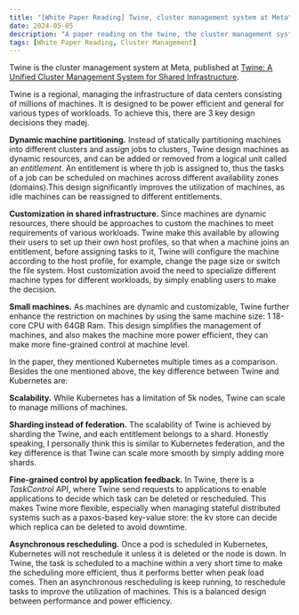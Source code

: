```yaml
---
title: "[White Paper Reading] Twine, cluster management system at Meta"
date: 2024-05-05
description: "A paper reading on the twine, the cluster management system in Meta."
tags: [White Paper Reading, Cluster Management]
---
```


Twine is the cluster management system at Meta, published at [Twine: A Unified Cluster Management System for Shared Infrastructure](https://www.usenix.org/conference/osdi20/presentation/tang).

Twine is a regional, managing the infrastructure of data centers consisting of millions of machines. It is designed to be power efficient and general for various types of workloads. To achieve this, there are 3 key design decisions they madej.

**Dynamic machine partitioning.** Instead of statically partitioning machines into different clusters and assign jobs to clusters, Twine design machines as dynamic resources, and can be added or removed from a logical unit called an *entitlement*. An entitlement is where th job is assigned to, thus the tasks of a job can be scheduled on machines across different availability zones (domains).This design significantly improves the utilization of machines, as idle machines can be reassigned to different entitlements.

**Customization in shared infrastructure.** Since machines are dynamic resources, there should be approaches to custom the machines to meet requirements of various workloads. Twine make this available by allowing their users to set up their own host profiles, so that when a machine joins an entitlement, before assigning tasks to it, Twine will configure the machine according to the host profile, for example, change the page size or switch the file system. Host customization avoid the need to specialize different machine types for different workloads, by simply enabling users to make the decision.

**Small machines.** As machines are dynamic and customizable, Twine further enhance the restriction on machines by using the same machine size: 1 18-core CPU with 64GB Ram. This design simplifies the management of machines, and also makes the machine more power efficient, they can make more fine-grained control at machine level.

In the paper, they mentioned Kubernetes multiple times as a comparison. Besides the one mentioned above, the key difference between Twine and Kubernetes are:

**Scalability.** While Kubernetes has a limitation of 5k nodes, Twine can scale to manage millions of machines.

**Sharding instead of federation.** The scalability of Twine is achieved by sharding the Twine, and each entitlement belongs to a shard. Honestly speaking, I personally think this is similar to Kubernetes federation, and the key difference is that Twine can scale more smooth by simply adding more shards.

**Fine-grained control by application feedback.** In Twine, there is a *TaskControl* API, where Twine send requests to applications to enable applications to decide which task can be deleted or rescheduled. This makes Twine more flexible, especially when managing stateful distributed systems such as a paxos-based key-value store: the kv store can decide which replica can be deleted to avoid downtime.

**Asynchronous rescheduling.** Once a pod is scheduled in Kubernetes, Kubernetes will not reschedule it unless it is deleted or the node is down. In Twine, the task is scheduled to a machine within a very short time to make the scheduling more efficient, thus it performs better when peak load comes. Then an asynchronous rescheduling is keep running, to reschedule tasks to improve the utilization of machines. This is a balanced design between performance and power efficiency.
